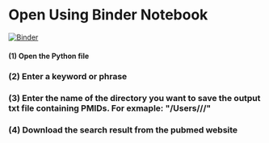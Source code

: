 # Open Using Binder Notebook 
[![Binder](https://mybinder.org/badge_logo.svg)](https://mybinder.org/v2/gh/gideon116/PUBMEDpy/HEAD)

#### (1) Open the Python file
### (2) Enter a keyword or phrase
### (3) Enter the name of the directory you want to save the output txt file containing PMIDs. For exmaple: "/Users/<name>/<Desktop>/"
### (4) Download the search result from the pubmed website
